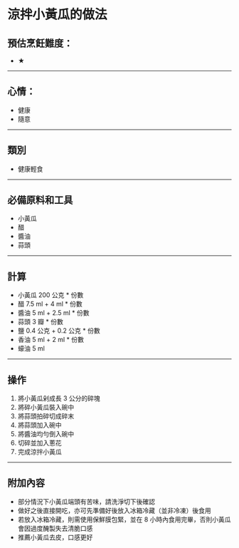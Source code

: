 # 涼拌小黃瓜的做法

## 預估烹飪難度：

- ★

---

## 心情：

- 健康
- 隨意

---

## 類別
- 健康輕食

---

## 必備原料和工具

- 小黃瓜
- 醋
- 醬油
- 蒜頭

---

## 計算

- 小黃瓜 200 公克 * 份數
- 醋 7.5 ml + 4 ml * 份數
- 醬油 5 ml + 2.5 ml * 份數
- 蒜頭 3 瓣 * 份數
- 鹽 0.4 公克 + 0.2 公克 * 份數
- 香油 5 ml + 2 ml * 份數
- 蠔油 5 ml

---

## 操作

1. 將小黃瓜剁成長 3 公分的碎塊
2. 將碎小黃瓜裝入碗中
3. 將蒜頭拍碎切成碎末
4. 將蒜頭加入碗中
5. 將醬油均勻倒入碗中
6. 切碎並加入蔥花
7. 完成涼拌小黃瓜

---

## 附加內容

- 部分情況下小黃瓜端頭有苦味，請洗淨切下後確認
- 做好之後直接開吃，亦可先準備好後放入冰箱冷藏（並非冷凍）後食用
- 若放入冰箱冷藏，則需使用保鮮膜包緊，並在 8 小時內食用完畢，否則小黃瓜會因過度醃製失去清脆口感
- 推薦小黃瓜去皮，口感更好

